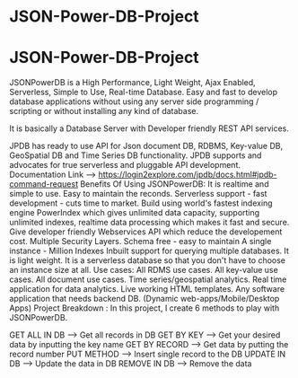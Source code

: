 # JSON-Power-DB-Project
# JSON-Power-DB-Project
JSONPowerDB is a High Performance, Light Weight, Ajax Enabled, Serverless, Simple to Use, Real-time Database. Easy and fast to develop database applications without using any server side programming / scripting or without installing any kind of database.

It is basically a Database Server with Developer friendly REST API services.

JPDB has ready to use API for Json document DB, RDBMS, Key-value DB, GeoSpatial DB and Time Series DB functionality. JPDB supports and advocates for true serverless and pluggable API development.
Documentation Link --> https://login2explore.com/jpdb/docs.html#jpdb-command-request
Benefits Of Using JSONPowerDB:
It is realtime and simple to use.
Easy to maintain the reconds.
Serverless support - fast development - cuts time to market.
Build using world's fastest indexing engine PowerIndex which gives unlimited data capacity, supporting unlimited indexes, realtime data processing which makes it fast and secure.
Give developer friendly Webservices API which reduce the developement cost.
Multiple Security Layers.
Schema free - easy to maintain
A single instance - Million Indexes
Inbuilt support for querying multiple databases.
It is light weight.
It is a serverless database so that you don't have to choose an instance size at all.
Use cases:
All RDMS use cases.
All key-value use cases.
All document use cases.
Time series/geospatial analytics.
Real time application for data analytics.
Live working HTML templates.
Any software application that needs backend DB. (Dynamic web-apps/Mobile/Desktop Apps)
Project Breakdown :
In this project, I create 6 methods to play with JSONPowerDB.

GET ALL IN DB --> Get all records in DB
GET BY KEY --> Get your desired data by inputting the key name
GET BY RECORD --> Get data by putting the record number
PUT METHOD --> Insert single record to the DB
UPDATE IN DB --> Update the data in DB
REMOVE IN DB --> Remove the data

       
